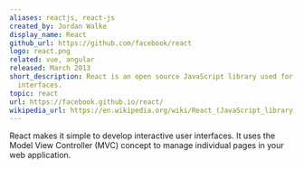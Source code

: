 ```yaml
---
aliases: reactjs, react-js
created_by: Jordan Walke
display_name: React
github_url: https://github.com/facebook/react
logo: react.png
related: vue, angular
released: March 2013
short_description: React is an open source JavaScript library used for designing user
  interfaces.
topic: react
url: https://facebook.github.io/react/
wikipedia_url: https://en.wikipedia.org/wiki/React_(JavaScript_library)
---
```

React makes it simple to develop interactive user interfaces. It uses the Model View Controller (MVC) concept to manage individual pages in your web application.

